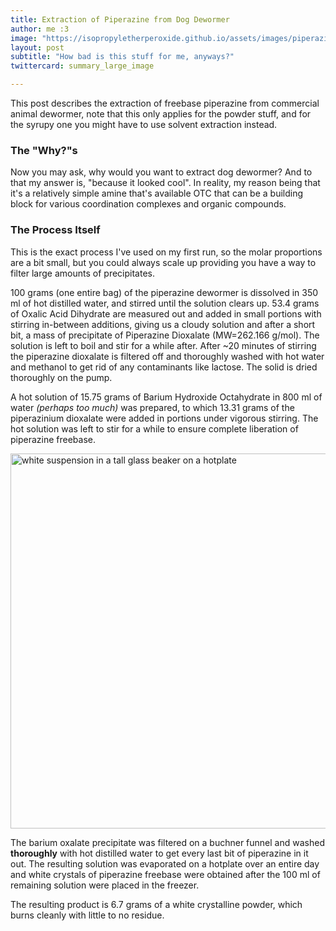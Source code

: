 ```yaml
---
title: Extraction of Piperazine from Dog Dewormer 
author: me :3
image: "https://isopropyletherperoxide.github.io/assets/images/piperazine.png" 
layout: post
subtitle: "How bad is this stuff for me, anyways?" 
twittercard: summary_large_image

---
```


This post describes the extraction of freebase piperazine from commercial animal dewormer, note that this only applies for the powder stuff, and for the syrupy one you might have to use solvent extraction instead. 

### The "Why?"s
Now you may ask, why would you want to extract dog dewormer? And to that my answer is, "because it looked cool". In reality, my reason being that it's a relatively simple amine that's available OTC that can be a building block for various coordination complexes and organic compounds. 

### The Process Itself 
This is the exact process I've used on my first run, so the molar proportions are a bit small, but you could always scale up providing you have a way to filter large amounts of precipitates. 

100 grams (one entire bag) of the piperazine dewormer is dissolved in 350 ml of hot distilled water, and stirred until the solution clears up. 53.4 grams of Oxalic Acid Dihydrate are measured out and added in small portions with stirring in-between additions, giving us a cloudy solution and after a short bit, a mass of precipitate of Piperazine Dioxalate (MW=262.166 g/mol). The solution is left to boil and stir for a while after. After ~20 minutes of stirring the piperazine dioxalate is filtered off and thoroughly washed with hot water and methanol to get rid of any contaminants like lactose. The solid is dried thoroughly on the pump. 

A hot solution of 15.75 grams of Barium Hydroxide Octahydrate in 800 ml of water *(perhaps too much)* was prepared, to which 13.31 grams of the piperazinium dioxalate were added in portions under vigorous stirring. The hot solution was left to stir for a while to ensure complete liberation of piperazine freebase. 

<img src="/assets/images/barium_oxalate.jpg" width="600" alt="white suspension in a tall glass beaker on a hotplate" title="Suspension of the Oxalate in water"><br>

The barium oxalate precipitate was filtered on a buchner funnel and washed **thoroughly** with hot distilled water to get every last bit of piperazine in it out. The resulting solution was evaporated on a hotplate over an entire day and white crystals of piperazine freebase were obtained after the 100 ml of remaining solution were placed in the freezer. 

The resulting product is 6.7 grams of a white crystalline powder, which burns cleanly with little to no residue.

